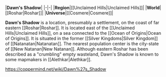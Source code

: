 |**Dawn's Shadow**|
|-|-|
|**Region**|[[Unclaimed Hills\|Unclaimed Hills]]|
|**World**|[[Roshar\|Roshar]]|
|**Universe**|[[Cosmere\|Cosmere]]|

**Dawn's Shadow** is a location, presumably a settlement, on the coast of far eastern [[Roshar\|Roshar]].
It is located east of the [[Unclaimed Hills\|Unclaimed Hills]], on a sea connected to the [[Ocean of Origins\|Ocean of Origins]]. It is situated in the former [[Silver Kingdoms\|Silver Kingdom]] of [[Natanatan\|Natanatan]]. The nearest population center is the city-state of [[New Natanan\|New Natanan]].
Although eastern Roshar has been described as a "crumbling" empty wasteland, Dawn's Shadow is known to some mapmakers in [[Alethkar\|Alethkar]].



https://coppermind.net/wiki/Dawn%27s_Shadow